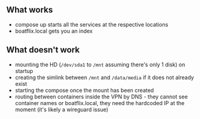 
## What works
- compose up starts all the services at the respective locations
- boatflix.local gets you an index

## What doesn't work
- mounting the HD (`/dev/sda1` to `/mnt` assuming there's only 1 disk) on startup
- creating the simlink between `/mnt` and `/data/media` if it does not already exist
- starting the compose once the mount has been created
- routing between containers inside the VPN by DNS - they cannot see container names or boatflix.local, they need the hardcoded IP at the moment (it's likely a wireguard issue)